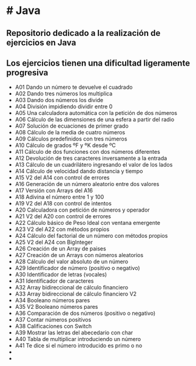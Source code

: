 # **# Java**


## **Repositorio dedicado a la realización de ejercicios en Java**

## **Los ejercicios tienen una dificultad ligeramente progresiva**


* A01 Dando un número te devuelve el cuadrado
* A02 Dando tres números los multiplica
* A03 Dando dos números los divide
* A04 División impidiendo dividir entre 0
* A05 Una calculadora automática con la petición de dos números
* A06 Cálculo de las dimensiones de una esfera a partir del radio
* A07 Solución de ecuaciones de primer grado
* A08 Cálculo de la media de cuatro números
* A09 Cálculos predefinidos con tres números
* A10 Cálculo de grados ºF y ºK desde ºC
* A11 Cálculo de dos funciones con dos números diferentes
* A12 Devolución de tres caracteres inversamente a la entrada
* A13 Cálculo de un cuadrilátero ingresando el valor de los lados
* A14 Cálculo de velocidad dando distancia y tiempo
* A15 V2 del A14 con control de errores
* A16 Generación de un número aleatorio entre dos valores
* A17 Versión con Arrays del A16
* A18 Adivina el número entre 1 y 100
* A19 V2 del A18 con control de intentos
* A20 Calculadora con petición de números y operador
* A21 V2 del A20 con control de errores
* A22 Cálculo básico de Peso Ideal con ventana emergente
* A23 V2 del A22 con métodos propios
* A24 Cálculo del factorial de un número con métodos propios
* A25 V2 del A24 con BigInteger
* A26 Creación de un Array de paises
* A27 Creación de un Arrays con números aleatorios
* A28 Cálculo del valor absoluto de un número
* A29 Identificador de número (positivo o negativo)
* A30 Identificador de letras (vocales)
* A31 Identificador de caracteres
* A32 Array bidireccional de cálculo financiero
* A33 Array bidireccional de cálculo financiero V2
* A34 Booleano números pares
* A35 V2 Booleano números pares 
* A36 Comparación de dos números (positivo o negativo)
* A37 Contar números positivos
* A38 Calificaciones con Switch
* A39 Mostrar las letras del abecedario con char
* A40 Tabla de multiplicar introduciendo un número
* A41 Te dice si el número introducido es primo o no
* 
* 